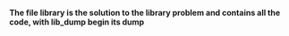**The file library is the solution to the library problem and contains all the code, with lib_dump begin its dump**
